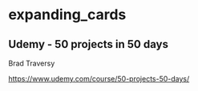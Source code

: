 # expanding_cards

## Udemy - 50 projects in 50 days
Brad Traversy

https://www.udemy.com/course/50-projects-50-days/
